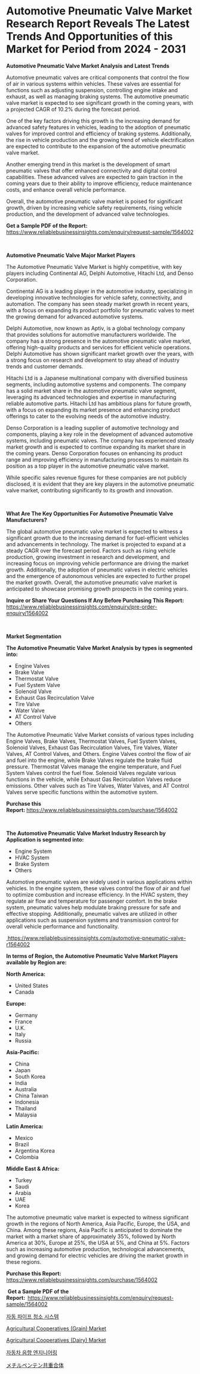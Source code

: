 <p><h1>Automotive Pneumatic Valve Market Research Report Reveals The Latest Trends And Opportunities of this Market for Period from 2024 - 2031</h1></p><p><strong>Automotive Pneumatic Valve Market Analysis and Latest Trends</strong></p>
<p><p>Automotive pneumatic valves are critical components that control the flow of air in various systems within vehicles. These valves are essential for functions such as adjusting suspension, controlling engine intake and exhaust, as well as managing braking systems. The automotive pneumatic valve market is expected to see significant growth in the coming years, with a projected CAGR of 10.2% during the forecast period. </p><p>One of the key factors driving this growth is the increasing demand for advanced safety features in vehicles, leading to the adoption of pneumatic valves for improved control and efficiency of braking systems. Additionally, the rise in vehicle production and the growing trend of vehicle electrification are expected to contribute to the expansion of the automotive pneumatic valve market.</p><p>Another emerging trend in this market is the development of smart pneumatic valves that offer enhanced connectivity and digital control capabilities. These advanced valves are expected to gain traction in the coming years due to their ability to improve efficiency, reduce maintenance costs, and enhance overall vehicle performance.</p><p>Overall, the automotive pneumatic valve market is poised for significant growth, driven by increasing vehicle safety requirements, rising vehicle production, and the development of advanced valve technologies.</p></p>
<p><strong>Get a Sample PDF of the Report:&nbsp;</strong> <a href="https://www.reliablebusinessinsights.com/enquiry/request-sample/1564002">https://www.reliablebusinessinsights.com/enquiry/request-sample/1564002</a></p>
<p>&nbsp;</p>
<p><strong>Automotive Pneumatic Valve Major Market Players</strong></p>
<p><p>The Automotive Pneumatic Valve Market is highly competitive, with key players including Continental AG, Delphi Automotive, Hitachi Ltd, and Denso Corporation. </p><p>Continental AG is a leading player in the automotive industry, specializing in developing innovative technologies for vehicle safety, connectivity, and automation. The company has seen steady market growth in recent years, with a focus on expanding its product portfolio for pneumatic valves to meet the growing demand for advanced automotive systems.</p><p>Delphi Automotive, now known as Aptiv, is a global technology company that provides solutions for automotive manufacturers worldwide. The company has a strong presence in the automotive pneumatic valve market, offering high-quality products and services for efficient vehicle operations. Delphi Automotive has shown significant market growth over the years, with a strong focus on research and development to stay ahead of industry trends and customer demands.</p><p>Hitachi Ltd is a Japanese multinational company with diversified business segments, including automotive systems and components. The company has a solid market share in the automotive pneumatic valve segment, leveraging its advanced technologies and expertise in manufacturing reliable automotive parts. Hitachi Ltd has ambitious plans for future growth, with a focus on expanding its market presence and enhancing product offerings to cater to the evolving needs of the automotive industry.</p><p>Denso Corporation is a leading supplier of automotive technology and components, playing a key role in the development of advanced automotive systems, including pneumatic valves. The company has experienced steady market growth and is expected to continue expanding its market share in the coming years. Denso Corporation focuses on enhancing its product range and improving efficiency in manufacturing processes to maintain its position as a top player in the automotive pneumatic valve market.</p><p>While specific sales revenue figures for these companies are not publicly disclosed, it is evident that they are key players in the automotive pneumatic valve market, contributing significantly to its growth and innovation.</p></p>
<p>&nbsp;</p>
<p><strong>What Are The Key Opportunities For Automotive Pneumatic Valve Manufacturers?</strong></p>
<p><p>The global automotive pneumatic valve market is expected to witness a significant growth due to the increasing demand for fuel-efficient vehicles and advancements in technology. The market is projected to expand at a steady CAGR over the forecast period. Factors such as rising vehicle production, growing investment in research and development, and increasing focus on improving vehicle performance are driving the market growth. Additionally, the adoption of pneumatic valves in electric vehicles and the emergence of autonomous vehicles are expected to further propel the market growth. Overall, the automotive pneumatic valve market is anticipated to showcase promising growth prospects in the coming years.</p></p>
<p><strong>Inquire or Share Your Questions If Any Before Purchasing This Report:</strong> <a href="https://www.reliablebusinessinsights.com/enquiry/pre-order-enquiry/1564002">https://www.reliablebusinessinsights.com/enquiry/pre-order-enquiry/1564002</a></p>
<p>&nbsp;</p>
<p><strong>Market Segmentation</strong></p>
<p><strong>The Automotive Pneumatic Valve Market Analysis by types is segmented into:</strong></p>
<p><ul><li>Engine Valves</li><li>Brake Valve</li><li>Thermostat Valve</li><li>Fuel System Valve</li><li>Solenoid Valve</li><li>Exhaust Gas Recirculation Valve</li><li>Tire Valve</li><li>Water Valve</li><li>AT Control Valve</li><li>Others</li></ul></p>
<p><p>The Automotive Pneumatic Valve Market consists of various types including Engine Valves, Brake Valves, Thermostat Valves, Fuel System Valves, Solenoid Valves, Exhaust Gas Recirculation Valves, Tire Valves, Water Valves, AT Control Valves, and Others. Engine Valves control the flow of air and fuel into the engine, while Brake Valves regulate the brake fluid pressure. Thermostat Valves manage the engine temperature, and Fuel System Valves control the fuel flow. Solenoid Valves regulate various functions in the vehicle, while Exhaust Gas Recirculation Valves reduce emissions. Other valves such as Tire Valves, Water Valves, and AT Control Valves serve specific functions within the automotive system.</p></p>
<p><strong>Purchase this Report:&nbsp;</strong><a href="https://www.reliablebusinessinsights.com/purchase/1564002">https://www.reliablebusinessinsights.com/purchase/1564002</a></p>
<p>&nbsp;</p>
<p><strong>The Automotive Pneumatic Valve Market Industry Research by Application is segmented into:</strong></p>
<p><ul><li>Engine System</li><li>HVAC System</li><li>Brake System</li><li>Others</li></ul></p>
<p><p>Automotive pneumatic valves are widely used in various applications within vehicles. In the engine system, these valves control the flow of air and fuel to optimize combustion and increase efficiency. In the HVAC system, they regulate air flow and temperature for passenger comfort. In the brake system, pneumatic valves help modulate braking pressure for safe and effective stopping. Additionally, pneumatic valves are utilized in other applications such as suspension systems and transmission control for overall vehicle performance and functionality.</p></p>
<p><a href="https://www.reliablebusinessinsights.com/automotive-pneumatic-valve-r1564002">&nbsp;https://www.reliablebusinessinsights.com/automotive-pneumatic-valve-r1564002</a></p>
<p><strong>In terms of Region, the Automotive Pneumatic Valve Market Players available by Region are:</strong></p>
<p>
    <p> <strong> North America: </strong>
        <ul>
            <li>United States</li>
            <li>Canada</li>
        </ul>
        </p> 
    <p> <strong> Europe: </strong>
        <ul>
            <li>Germany</li>
            <li>France</li>
            <li>U.K.</li>
            <li>Italy</li>
            <li>Russia</li>
        </ul>
        </p> 
    <p> <strong> Asia-Pacific: </strong>
        <ul>
            <li>China</li>
            <li>Japan</li>
            <li>South Korea</li>
            <li>India</li>
            <li>Australia</li>
            <li>China Taiwan</li>
            <li>Indonesia</li>
            <li>Thailand</li>
            <li>Malaysia</li>
        </ul>
        </p> 
    <p> <strong> Latin America: </strong>
        <ul>
            <li>Mexico</li>
            <li>Brazil</li>
            <li>Argentina Korea</li>
            <li>Colombia</li>
        </ul>
        </p> 
    <p> <strong> Middle East & Africa: </strong>
        <ul>
            <li>Turkey</li>
            <li>Saudi</li>
            <li>Arabia</li>
            <li>UAE</li>
            <li>Korea</li>
        </ul>
    </p>
    </p>
<p><p>The automotive pneumatic valve market is expected to witness significant growth in the regions of North America, Asia Pacific, Europe, the USA, and China. Among these regions, Asia Pacific is anticipated to dominate the market with a market share of approximately 35%, followed by North America at 30%, Europe at 25%, the USA at 5%, and China at 5%. Factors such as increasing automotive production, technological advancements, and growing demand for electric vehicles are driving the market growth in these regions.</p></p>
<p><strong>Purchase this Report: </strong><a href="https://www.reliablebusinessinsights.com/purchase/1564002">https://www.reliablebusinessinsights.com/purchase/1564002</a></p>
<p>&nbsp;<strong>Get a Sample PDF of the Report:&nbsp;&nbsp;</strong><a href="https://www.reliablebusinessinsights.com/enquiry/request-sample/1564002">https://www.reliablebusinessinsights.com/enquiry/request-sample/1564002</a></p>
<p><strong></strong></p>
<p><p><a href="https://github.com/DavidRobb19/Market-Research-Report-List-1/blob/main/6963288114577.md">자동 파이프 청소 시스템</a></p><p><a href="https://github.com/sosoelmasry38/Market-Research-Report-List-1/blob/main/agricultural-cooperatives-grain-market.md">Agricultural Cooperatives (Grain) Market</a></p><p><a href="https://github.com/khkjaxbn36/Market-Research-Report-List-1/blob/main/agricultural-cooperatives-dairy-market.md">Agricultural Cooperatives (Dairy) Market</a></p><p><a href="https://github.com/mithunmistry2258/Market-Research-Report-List-1/blob/main/5817119114578.md">자동차 음향 엔지니어링</a></p><p><a href="https://github.com/MacyOrn/Market-Research-Report-List-1/blob/main/9501645127581.md">メチルペンテン共重合体</a></p></p>